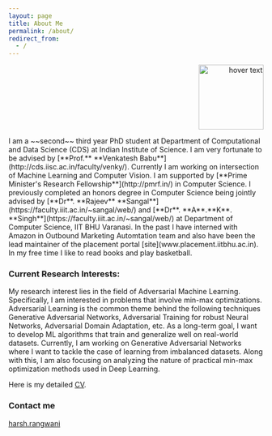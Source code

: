```yaml
---
layout: page
title: About Me
permalink: /about/
redirect_from:
  - /
---
```







<p align="right">
  <img src="../img.jpg" width="128" height="128" title="hover text">
  
</p>
I am a ~~second~~ third year PhD student at Department of Computational and Data Science (CDS) at Indian Institute of Science. I am very fortunate to be advised by [**Prof.** **Venkatesh Babu**](http://cds.iisc.ac.in/faculty/venky/). Currently I am working on intersection of Machine Learning and Computer Vision. I am supported by [**Prime Minister's Research Fellowship**](http://pmrf.in/) in Computer Science. I previously completed an honors degree in Computer Science being jointly advised by [**Dr**. **Rajeev** **Sangal**](https://faculty.iiit.ac.in/~sangal/web/) and [**Dr**. **A**.**K**. **Singh**](https://faculty.iiit.ac.in/~sangal/web/) at Department of Computer Science, IIT BHU Varanasi. In the past I have interned with Amazon in Outbound Marketing Automtation team and also have been the lead maintainer of the placement portal [site](www.placement.iitbhu.ac.in). In my free time I like to read books and play basketball. 

### Current Research Interests:

My research interest lies in the field of Adversarial Machine Learning. Specifically, I am interested in problems that involve min-max optimizations. Adversarial Learning is the common theme behind the following techniques Generative Adversarial Networks, Adversarial Training for robust Neural Networks, Adversarial Domain Adaptation, etc. As a long-term goal, I want to develop ML algorithms that train and generalize well on real-world datasets. Currently, I am working on Generative Adversarial Networks where I want to tackle the case of learning from imbalanced datasets. Along with this, I am also focusing on analyzing the nature of practical min-max optimization methods used in Deep Learning. 

<!-- ### Courses completed in IISc (GPA: 9.83) :
- Pattern Recognition and Neural Networks 
- Game Theory
- Deep Learning for Computer Vision
- Advanced Image Processing
- Stochastic Methods and Applications
- Video Analytics

-->



Here is my detailed [CV](cv_updated.pdf).

### Contact me

[harsh.rangwani](mailto:harsh.rangwani.cse15@iitbhu.ac.in)
